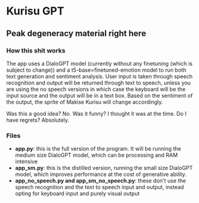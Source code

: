 # Kurisu GPT

## Peak degeneracy material right here

### How this shit works
The app uses a DialoGPT model (currently without any finetuning (which is subject to change)) and a t5-base=finetuned-emotion model to run both text generation and sentiment analysis. User input is taken through speech recognition and output will be returned through text to speech, unless you are using the no speech versions in which case the keyboard will be the input source and the output will be in a text box. Based on the sentiment of the output, the sprite of Makise Kurisu will change accordingly.

Was this a good idea? No.
Was it funny?
I thought it was at the time.
Do I have regrets?
Absolutely.

### Files
- **app.py**: this is the full version of the program. It will be running the medium size DialoGPT model, which can be processing and RAM intensive
- **app_sm.py**: this is the distilled version, running the small size DialoGPT model, which improves performance at the cost of generative ability.
- **app_no_speech.py and app_sm_no_speech.py**: these don't use the speech recognition and the text to speech input and output, instead opting for keyboard input and purely visual output
